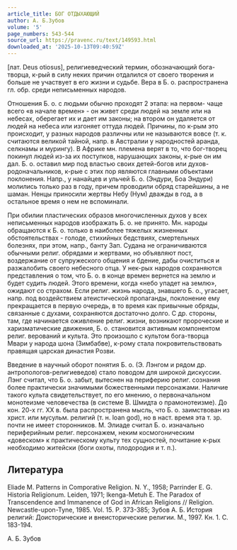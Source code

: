 ```yaml
---
article_title: БОГ ОТДЫХАЮЩИЙ
author: А. Б.Зубов
volume: '5'
page_numbers: 543-544
source_url: https://pravenc.ru/text/149593.html
downloaded_at: '2025-10-13T09:40:59Z'
---
```


[лат. Deus otiosus], религиеведческий термин, обозначающий бога-творца, к-рый в силу неких причин отдалился от своего творения и больше не участвует в его жизни и судьбе. Вера в Б. о. распространена гл. обр. среди неписьменных народов.

Отношения Б. о. с людьми обычно проходят 2 этапа: на первом- чаще всего «в начале времен» - он живет среди людей на земле или на небесах, оберегает их и дает им законы; на втором он удаляется от людей на небеса или изгоняет оттуда людей. Причины, по к-рым это происходит, у разных народов различны или не называются вовсе (т. к. считаются великой тайной, напр. в Австралии у народностей аранда, селкнамы и мурингу). В Африке мн. племена верят в то, что бог-творец покинул людей из-за их поступков, нарушающих законы, к-рые он им дал. Б. о. оставил мир под властью своих детей-богов или духов-родоначальников, к-рые с этих пор являются главными объектами поклонения. Напр., у нанайцев и ульчей Б. о. (Эндури, Боа Эндури) молились только раз в году, причем проводили обряд старейшины, а не шаман. Ненцы приносили жертвы Небу (Нум) дважды в год, а в остальное время о нем не вспоминали.

При обилии пластических образов многочисленных духов у всех неписьменных народов изображать Б. о. не принято. Мн. народы обращаются к Б. о. только в наиболее тяжелых жизненных обстоятельствах - голоде, стихийных бедствиях, смертельных болезнях, при этом, напр., банту Зап. Судана не ограничиваются обычными религ. обрядами и жертвами, но объявляют пост, воздержание от супружеского общения и бдение, дабы очиститься и разжалобить своего небесного отца. У нек-рых народов сохраняются представления о том, что Б. о. в конце времен вернется на землю и будет судить людей. Этого времени, когда «небо упадет на землю», ожидают со страхом. Если религ. жизнь народа, знавшего Б. о., угасает, напр. под воздействием атеистической пропаганды, поклонение ему прекращается в первую очередь, в то время как привычные обряды, связанные с духами, сохраняются достаточно долго. С др. стороны, там, где начинается оживление религ. жизни, возникают пророческие и харизматические движения, Б. о. становится активным компонентом религ. верований и культа. Это произошло с культом бога-творца Мвари у народа шона (Зимбабве), к-рому стала покровительствовать правящая царская династия Розви.

Введение в научный оборот понятия Б. о. (Э. Лэнгом и рядом др. антропологов-религиеведов) стало поводом для широкой дискуссии. Лэнг считал, что Б. о. забыт, вытеснен на периферию религ. сознания более практически значимыми божественными персонажами. Наличие такого культа свидетельствует, по его мнению, о первоначальном монотеизме человечества (в системе В. Шмидта о прамонотеизме). До кон. 20-х гг. ХХ в. была распространена мысль, что Б. о. заимствован из христ. или мусульм. религий (т. н. loan god), но в наст. время эта т. зр. почти не имеет сторонников. М. Элиаде считал Б. о. изначально периферийным религ. персонажем, неким космогоническим «довеском» к практическому культу тех сущностей, почитание к-рых необходимо житейски (боги охоты, плодородия и т. п.).

## Литература

Eliade M. Patterns in Comporative Religion. N. Y., 1958; Parrinder E. G. Historia Religionum. Leiden, 1971; Ikenga-Metuh Е. The Paradox of Transcendence and Immanence of God in African Religions // Religion. Newcastle-upon-Tyne, 1985. Vol. 15. P. 373-385; Зубов А. Б. История религий: Доисторические и внеисторические религии. М., 1997. Кн. 1. С. 183-194.

А. Б.  Зубов
